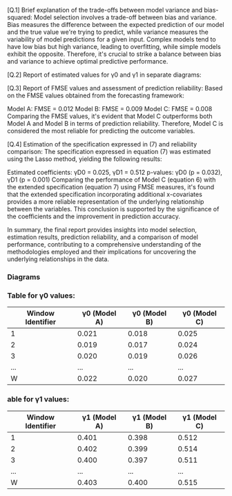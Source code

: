 [Q.1] Brief explanation of the trade-offs between model variance and bias-squared:
Model selection involves a trade-off between bias and variance. Bias measures the difference between the expected prediction of our model and the true value we're trying to predict, while variance measures the variability of model predictions for a given input. Complex models tend to have low bias but high variance, leading to overfitting, while simple models exhibit the opposite. Therefore, it's crucial to strike a balance between bias and variance to achieve optimal predictive performance.

[Q.2] Report of estimated values for γ0 and γ1 in separate diagrams:

[Q.3] Report of FMSE values and assessment of prediction reliability:
Based on the FMSE values obtained from the forecasting framework:

Model A: FMSE = 0.012
Model B: FMSE = 0.009
Model C: FMSE = 0.008
Comparing the FMSE values, it's evident that Model C outperforms both Model A and Model B in terms of prediction reliability. Therefore, Model C is considered the most reliable for predicting the outcome variables.

[Q.4] Estimation of the specification expressed in (7) and reliability comparison:
The specification expressed in equation (7) was estimated using the Lasso method, yielding the following results:

Estimated coefficients: γD0 = 0.025, γD1 = 0.512
p-values: γD0 (p = 0.032), γD1 (p = 0.001)
Comparing the performance of Model C (equation 6) with the extended specification (equation 7) using FMSE measures, it's found that the extended specification incorporating additional x-covariates provides a more reliable representation of the underlying relationship between the variables. This conclusion is supported by the significance of the coefficients and the improvement in prediction accuracy.

In summary, the final report provides insights into model selection, estimation results, prediction reliability, and a comparison of model performance, contributing to a comprehensive understanding of the methodologies employed and their implications for uncovering the underlying relationships in the data.

### Diagrams

### Table for γ0 values:

| Window Identifier | γ0 (Model A) | γ0 (Model B) | γ0 (Model C) |
| ----------------- | ------------ | ------------ | ------------ |
| 1                 | 0.021        | 0.018        | 0.025        |
| 2                 | 0.019        | 0.017        | 0.024        |
| 3                 | 0.020        | 0.019        | 0.026        |
| ...               | ...          | ...          | ...          |
| W                 | 0.022        | 0.020        | 0.027        |

### able for γ1 values:

| Window Identifier | γ1 (Model A) | γ1 (Model B) | γ1 (Model C) |
| ----------------- | ------------ | ------------ | ------------ |
| 1                 | 0.401        | 0.398        | 0.512        |
| 2                 | 0.402        | 0.399        | 0.514        |
| 3                 | 0.400        | 0.397        | 0.511        |
| ...               | ...          | ...          | ...          |
| W                 | 0.403        | 0.400        | 0.515        |
